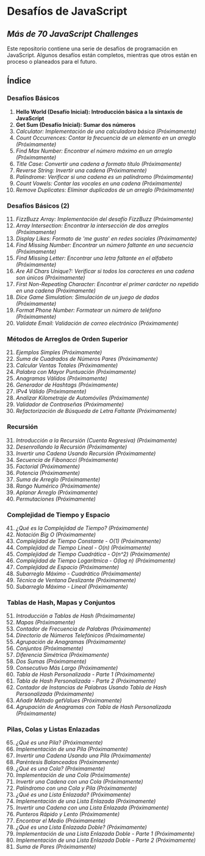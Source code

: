 # Desafíos de JavaScript
## _Más de 70 JavaScript Challenges_

Este repositorio contiene una serie de desafíos de programación en JavaScript. Algunos desafíos están completos, mientras que otros están en proceso o planeados para el futuro.

## Índice

### Desafíos Básicos

1. **Hello World (Desafío Inicial): Introducción básica a la sintaxis de JavaScript**
2. **Get Sum (Desafío Inicial): Sumar dos números**
3. *Calculator: Implementación de una calculadora básica (Próximamente)*
4. *Count Occurrences: Contar la frecuencia de un elemento en un arreglo (Próximamente)*
5. *Find Max Number: Encontrar el número máximo en un arreglo (Próximamente)*
6. *Title Case: Convertir una cadena a formato título (Próximamente)*
7. *Reverse String: Invertir una cadena (Próximamente)*
8. *Palindrome: Verificar si una cadena es un palíndromo (Próximamente)*
9. *Count Vowels: Contar las vocales en una cadena (Próximamente)*
10. *Remove Duplicates: Eliminar duplicados de un arreglo (Próximamente)*


### Desafíos Básicos (2)

11. *FizzBuzz Array: Implementación del desafío FizzBuzz (Próximamente)*
12. *Array Intersection: Encontrar la intersección de dos arreglos (Próximamente)*
13. *Display Likes: Formato de 'me gusta' en redes sociales (Próximamente)*
14. *Find Missing Number: Encontrar un número faltante en una secuencia (Próximamente)*
15. *Find Missing Letter: Encontrar una letra faltante en el alfabeto (Próximamente)*
16. *Are All Chars Unique?: Verificar si todos los caracteres en una cadena son únicos (Próximamente)*
17. *First Non-Repeating Character: Encontrar el primer carácter no repetido en una cadena (Próximamente)*
18. *Dice Game Simulation: Simulación de un juego de dados (Próximamente)*
19. *Format Phone Number: Formatear un número de teléfono (Próximamente)*
20. *Validate Email: Validación de correo electrónico (Próximamente)*

### Métodos de Arreglos de Orden Superior

21. *Ejemplos Simples (Próximamente)*
22. *Suma de Cuadrados de Números Pares (Próximamente)*
23. *Calcular Ventas Totales (Próximamente)*
24. *Palabra con Mayor Puntuación (Próximamente)*
25. *Anagramas Válidos (Próximamente)*
26. *Generador de Hashtags (Próximamente)*
27. *IPv4 Válido (Próximamente)*
28. *Analizar Kilometraje de Automóviles (Próximamente)*
29. *Validador de Contraseñas (Próximamente)*
30. *Refactorización de Búsqueda de Letra Faltante (Próximamente)*

### Recursión

31. *Introducción a la Recursión (Cuenta Regresiva) (Próximamente)*
32. *Desenrollando la Recursión (Próximamente)*
33. *Invertir una Cadena Usando Recursión (Próximamente)*
34. *Secuencia de Fibonacci (Próximamente)*
35. *Factorial (Próximamente)*
36. *Potencia (Próximamente)*
37. *Suma de Arreglo (Próximamente)*
38. *Rango Numérico (Próximamente)*
39. *Aplanar Arreglo (Próximamente)*
40. *Permutaciones (Próximamente)*

### Complejidad de Tiempo y Espacio

41. *¿Qué es la Complejidad de Tiempo? (Próximamente)*
42. *Notación Big O (Próximamente)*
43. *Complejidad de Tiempo Constante - O(1) (Próximamente)*
44. *Complejidad de Tiempo Lineal - O(n) (Próximamente)*
45. *Complejidad de Tiempo Cuadrática - O(n^2) (Próximamente)*
46. *Complejidad de Tiempo Logarítmica - O(log n) (Próximamente)*
47. *Complejidad de Espacio (Próximamente)*
48. *Subarreglo Máximo - Cuadrático (Próximamente)*
49. *Técnica de Ventana Deslizante (Próximamente)*
50. *Subarreglo Máximo - Lineal (Próximamente)*

### Tablas de Hash, Mapas y Conjuntos

51. *Introducción a Tablas de Hash (Próximamente)*
52. *Mapas (Próximamente)*
53. *Contador de Frecuencia de Palabras (Próximamente)*
54. *Directorio de Números Telefónicos (Próximamente)*
55. *Agrupación de Anagramas (Próximamente)*
56. *Conjuntos (Próximamente)*
57. *Diferencia Simétrica (Próximamente)*
58. *Dos Sumas (Próximamente)*
59. *Consecutivo Más Largo (Próximamente)*
60. *Tabla de Hash Personalizada - Parte 1 (Próximamente)*
61. *Tabla de Hash Personalizada - Parte 2 (Próximamente)*
62. *Contador de Instancias de Palabras Usando Tabla de Hash Personalizada (Próximamente)*
63. *Añadir Método getValues (Próximamente)*
64. *Agrupación de Anagramas con Tabla de Hash Personalizada (Próximamente)*

### Pilas, Colas y Listas Enlazadas

65. *¿Qué es una Pila? (Próximamente)*
66. *Implementación de una Pila (Próximamente)*
67. *Invertir una Cadena Usando una Pila (Próximamente)*
68. *Paréntesis Balanceados (Próximamente)*
69. *¿Qué es una Cola? (Próximamente)*
70. *Implementación de una Cola (Próximamente)*
71. *Invertir una Cadena con una Cola (Próximamente)*
72. *Palíndromo con una Cola y Pila (Próximamente)*
73. *¿Qué es una Lista Enlazada? (Próximamente)*
74. *Implementación de una Lista Enlazada (Próximamente)*
75. *Invertir una Cadena con una Lista Enlazada (Próximamente)*
76. *Punteros Rápido y Lento (Próximamente)*
77. *Encontrar el Medio (Próximamente)*
78. *¿Qué es una Lista Enlazada Doble? (Próximamente)*
79. *Implementación de una Lista Enlazada Doble - Parte 1 (Próximamente)*
80. *Implementación de una Lista Enlazada Doble - Parte 2 (Próximamente)*
81. *Suma de Pares (Próximamente)*

